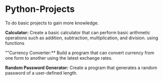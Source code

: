 # Python-Projects

To do basic projects to gain more knowledge.

**Calculator:**
Create a basic calculator that can perform basic arithmetic operations such as addition, subtraction, multiplication, and division. using functions

""Currency Converter:**
Build a program that can convert currency from one form to another using the latest exchange rates.

**Random Password Generator:**
Create a program that generates a random password of a user-defined length.
